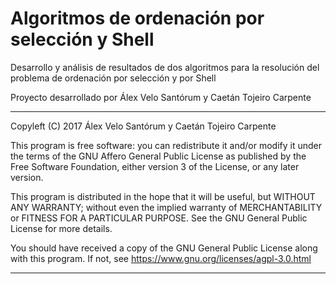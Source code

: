 # Algoritmos de ordenación por selección y Shell

Desarrollo y análisis de resultados de dos algoritmos para la resolución del problema de ordenación por selección y por Shell

Proyecto desarrollado por Álex Velo Santórum y Caetán Tojeiro Carpente

**********************************************************************

Copyleft (C) 2017  Álex Velo Santórum y Caetán Tojeiro Carpente

This program is free software: you can redistribute it and/or modify
it under the terms of the GNU Affero General Public License as published by
the Free Software Foundation, either version 3 of the License, or
any later version.

This program is distributed in the hope that it will be useful,
but WITHOUT ANY WARRANTY; without even the implied warranty of
MERCHANTABILITY or FITNESS FOR A PARTICULAR PURPOSE.  See the
GNU General Public License for more details.

You should have received a copy of the GNU General Public License
along with this program.  If not, see <https://www.gnu.org/licenses/agpl-3.0.html>

**********************************************************************
